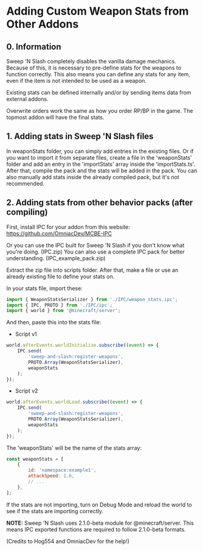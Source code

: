 # Adding Custom Weapon Stats from Other Addons

## 0. Information

Sweep 'N Slash completely disables the vanilla damage mechanics. Because of this, it is necessary to pre-define stats for the weapons to function correctly. This also means you can define any stats for any item, even if the item is not intended to be used as a weapon.

Existing stats can be defined internally and/or by sending items data from external addons.

Overwrite orders work the same as how you order RP/BP in the game. The topmost addon will have the final stats.

## 1. Adding stats in Sweep 'N Slash files

In weaponStats folder, you can simply add entries in the existing files. Or if you want to import it from separate files, create a file in the 'weaponStats' folder and add an entry in the 'importStats' array inside the 'importStats.ts'. After that, compile the pack and the stats will be added in the pack.
You can also manually add stats inside the already compiled pack, but it's not recommended.

## 2. Adding stats from other behavior packs (after compiling)

First, install IPC for your addon from this website:
https://github.com/OmniacDev/MCBE-IPC

Or you can use the IPC built for Sweep 'N Slash if you don't know what you're doing. (IPC.zip)
You can also use a complete IPC pack for better understanding. (IPC_example_pack.zip)

Extract the zip file into scripts folder. After that, make a file or use an already existing file to define your stats on.

In your stats file, import these:

```javascript
import { WeaponStatsSerializer } from './IPC/weapon_stats.ipc';
import { IPC, PROTO } from './IPC/ipc';
import { world } from '@minecraft/server';
```

And then, paste this into the stats file:

- Script v1
```javascript
world.afterEvents.worldInitialize.subscribe((event) => {
    IPC.send(
        'sweep-and-slash:register-weapons',
        PROTO.Array(WeaponStatsSerializer),
        weaponStats
    );
});
```

- Script v2
```javascript
world.afterEvents.worldLoad.subscribe((event) => {
    IPC.send(
        'sweep-and-slash:register-weapons',
        PROTO.Array(WeaponStatsSerializer),
        weaponStats
    );
});
```

The 'weaponStats' will be the name of the stats array:

```javascript
const weaponStats = [
    {
        id: 'namespace:example1',
        attackSpeed: 1.6,
        // ...
    },
];
```

If the stats are not importing, turn on Debug Mode and reload the world to see if the stats are importing correctly.

**NOTE:** Sweep 'N Slash uses 2.1.0-beta module for @minecraft/server. This means IPC exported functions are required to follow 2.1.0-beta formats.

(Credits to Hog554 and OmniacDev for the help!)
